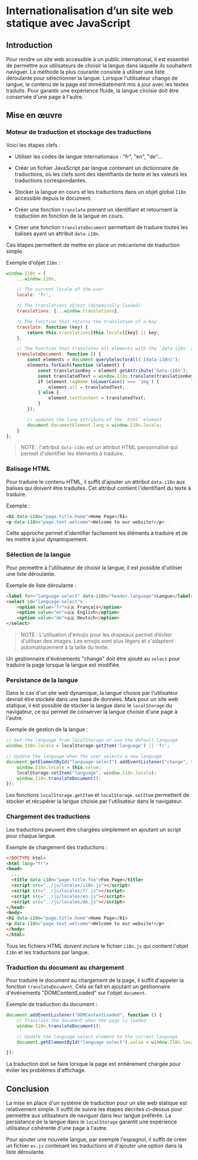# Internationalisation d’un site web statique avec JavaScript

## Introduction

Pour rendre un site web accessible à un public international, il est essentiel de permettre aux utilisateurs
de choisir la langue dans laquelle ils souhaitent naviguer.
La méthode la plus courante consiste à utiliser une liste déroulante pour sélectionner la langue.
Lorsque l'utilisateur change de langue, le contenu de la page est immédiatement mis à jour avec les textes traduits.
Pour garantir une expérience fluide, la langue choisie doit être conservée d'une page à l'autre.

## Mise en œuvre

### Moteur de traduction et stockage des traductions

Voici les étapes clefs :

- Utiliser les codes de langue internationaux : "fr", "en", "de"…

- Créer un fichier JavaScript par langue contenant un dictionnaire de traductions, où les clefs sont des identifiants
  de texte et les valeurs les traductions correspondantes.

- Stocker la langue en cours et les traductions dans un objet global `I18n` accessible depuis le document.

- Créer une fonction `translate` prenant un identifiant et retournent la traduction en fonction de la langue en cours.

- Créer une fonction `translateDocument` permettant de traduire toutes les balises ayant un attribut `data-i18n`.

Ces étapes permettent de mettre en place un mécanisme de traduction simple.

Exemple d'objet `I18n` :

```javascript
window.I18n = {
    ...window.I18n,

    // The current locale of the user
    locale: 'fr',

    // The translations object (dynamically loaded)
    translations: {...window.translations},

    // The function that returns the translation of a key
    translate: function (key) {
        return this.translations[this.locale][key] || key;
    },

    // The function that translates all elements with the `data-i18n` attribute
    translateDocument: function () {
        const elements = document.querySelectorAll('[data-i18n]');
        elements.forEach(function (element) {
            const translationKey = element.getAttribute('data-i18n');
            const translatedText = window.I18n.translate(translationKey);
            if (element.tagName.toLowerCase() === 'img') {
                element.alt = translatedText;
            } else {
                element.textContent = translatedText;
            }
        });

        // updates the lang attribute of the `html` element
        document.documentElement.lang = window.I18n.locale;
    }
};
```

> NOTE : l'attribut `data-i18n` est un attribut HTML personnalisé qui permet d'identifier les éléments à traduire.

### Balisage HTML

Pour traduire le contenu HTML, il suffit d'ajouter un attribut `data-i18n` aux balises qui doivent être traduites.
Cet attribut contient l'identifiant du texte à traduire.

Exemple :

```html
<h1 data-i18n="page.title.home">Home Page</h1>
<p data-i18n="page.text.welcome">Welcome to our website!</p>
```

Cette approche permet d'identifier facilement les éléments à traduire et de les mettre à jour dynamiquement.

### Sélection de la langue

Pour permettre à l'utilisateur de choisir la langue, il est possible d'utiliser une liste déroulante.

Exemple de liste déroulante :

```html
<label for="language-select" data-i18n="header.language">Langue</label>
<select id="language-select">
    <option value="fr">🇫🇷 Français</option>
    <option value="en">🇬🇧 English</option>
    <option value="de">🇩🇪 Deutsch</option>
</select>
```

> NOTE : L'utilisation d'emojis pour les drapeaux permet d’éviter d'utiliser des images.
> Les emojis sont plus légers et s'adaptent automatiquement à la taille du texte.

Un gestionnaire d'événements "change" doit être ajouté au `select` pour traduire la page lorsque la langue est modifiée.

### Persistance de la langue

Dans le cas d'un site web dynamique, la langue choisie par l'utilisateur devrait être stockée dans une base de données.
Mais pour un site web statique, il est possible de stocker la langue dans le `localStorage` du navigateur,
ce qui permet de conserver la langue choisie d'une page à l'autre.

Exemple de gestion de la langue :

```javascript
// Get the language from localStorage or use the default language
window.I18n.locale = localStorage.getItem('language') || 'fr';

// Update the language when the user selects a new language
document.getElementById("language-select").addEventListener("change", function (e) {
    window.I18n.locale = this.value;
    localStorage.setItem("language", window.I18n.locale);
    window.I18n.translateDocument();
});
```

Les fonctions `localStorage.getItem` et `localStorage.setItem` permettent de stocker et récupérer la langue choisie
par l'utilisateur dans le navigateur.

### Chargement des traductions

Les traductions peuvent être chargées simplement en ajoutant un script pour chaque langue.

Exemple de chargement des traductions :

```html
<!DOCTYPE html>
<html lang="fr">
<head>
  ...
  <title data-i18n="page.title.foo">Foo Page</title>
  <script src="../js/locales/i18n.js"></script>
  <script src="../js/locales/fr.js"></script>
  <script src="../js/locales/en.js"></script>
  <script src="../js/locales/de.js"></script>
</head>
<body>
<h1 data-i18n="page.title.home">Home Page</h1>
<p data-i18n="page.text.welcome">Welcome to our website!</p>
</body>
</html>
```

Tous les fichiers HTML doivent inclure le fichier `i18n.js` qui contient l'objet `I18n` et les traductions par langue.

### Traduction du document au chargement

Pour traduire le document au chargement de la page, il suffit d'appeler la fonction `translateDocument`.
Cela se fait en ajoutant un gestionnaire d'événements "DOMContentLoaded" sur l'objet `document`.

Exemple de traduction du document :

```javascript
document.addEventListener("DOMContentLoaded", function () {
    // Translate the document when the page is loaded
    window.I18n.translateDocument();

    // Update the language select element to the current language
    document.getElementById("language-select").value = window.I18n.locale;

});
```

La traduction doit se faire lorsque la page est entièrement chargée pour éviter les problèmes d'affichage.

## Conclusion

La mise en place d'un système de traduction pour un site web statique est relativement simple.
Il suffit de suivre les étapes décrites ci-dessus pour permettre aux utilisateurs de naviguer dans leur langue préférée.
La persistance de la langue dans le `localStorage` garantit une expérience utilisateur cohérente d'une page à l'autre.

Pour ajouter une nouvelle langue, par exemple l'espagnol, il suffit de créer un fichier `es.js` contenant
les traductions et d'ajouter une option dans la liste déroulante.
